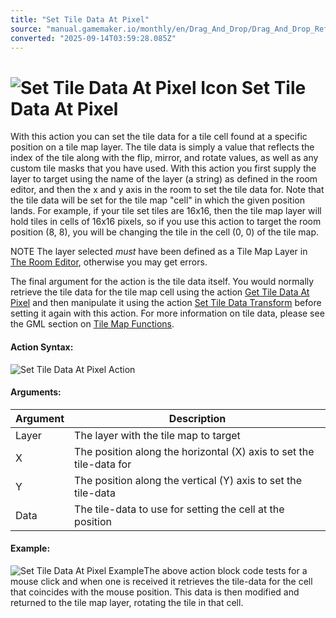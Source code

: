 ```yaml
---
title: "Set Tile Data At Pixel"
source: "manual.gamemaker.io/monthly/en/Drag_And_Drop/Drag_And_Drop_Reference/Tiles/Set_Tile_Data_At_Pixel.htm"
converted: "2025-09-14T03:59:28.085Z"
---
```


# ![Set Tile Data At Pixel Icon](../../../assets/Images/Scripting_Reference/Drag_And_Drop/Reference/Tiles/i_Tiles_Set_Tile_Data_At_Pixel.png) Set Tile Data At Pixel

With this action you can set the tile data for a tile cell found at a specific position on a tile map layer. The tile data is simply a value that reflects the index of the tile along with the flip, mirror, and rotate values, as well as any custom tile masks that you have used. With this action you first supply the layer to target using the name of the layer (a string) as defined in the room editor, and then the x and y axis in the room to set the tile data for. Note that the tile data will be set for the tile map "cell" in which the given position lands. For example, if your tile set tiles are 16x16, then the tile map layer will hold tiles in cells of 16x16 pixels, so if you use this action to target the room position (8, 8), you will be changing the tile in the cell (0, 0) of the tile map.

NOTE The layer selected _must_ have been defined as a Tile Map Layer in [The Room Editor](../../../The_Asset_Editors/Rooms.md), otherwise you may get errors.

The final argument for the action is the tile data itself. You would normally retrieve the tile data for the tile map cell using the action [Get Tile Data At Pixel](Set_Tile_Data_At_Pixel.md) and then manipulate it using the action [Set Tile Data Transform](Set_Tile_Data_Transform.md) before setting it again with this action. For more information on tile data, please see the GML section on [Tile Map Functions](../../../GameMaker_Language/GML_Reference/Asset_Management/Rooms/Tile_Map_Layers/Tile_Map_Layers.md).

#### Action Syntax:

![Set Tile Data At Pixel Action](../../../assets/Images/Scripting_Reference/Drag_And_Drop/Reference/Tiles/a_Tiles_Set_Tile_Data_At_Pixel.png)

#### Arguments:

| Argument | Description |
| --- | --- |
| Layer | The layer with the tile map to target |
| X | The position along the horizontal (X) axis to set the tile-data for |
| Y | The position along the vertical (Y) axis to set the tile-data |
| Data | The tile-data to use for setting the cell at the position |

#### Example:

![Set Tile Data At Pixel Example](../../../assets/Images/Scripting_Reference/Drag_And_Drop/Reference/Tiles/e_Tiles_Set_Tile_Data_At_Pixel.png)The above action block code tests for a mouse click and when one is received it retrieves the tile-data for the cell that coincides with the mouse position. This data is then modified and returned to the tile map layer, rotating the tile in that cell.